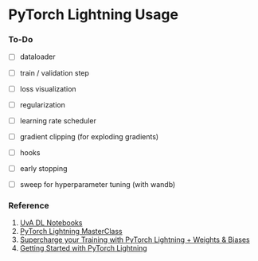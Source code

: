 # PyTorch Lightning Usage 



### To-Do

- [ ] dataloader 
- [ ] train / validation step 
- [ ] loss visualization 
- [ ] regularization 
- [ ] learning rate scheduler 
- [ ] gradient clipping (for exploding gradients)
- [ ] hooks 
- [ ] early stopping 
- [ ] sweep for hyperparameter tuning (with wandb)







### Reference

1. [UvA DL Notebooks](https://uvadlc-notebooks.readthedocs.io/en/latest/tutorial_notebooks/tutorial5/Inception_ResNet_DenseNet.html) 
2. [PyTorch Lightning MasterClass](https://www.youtube.com/playlist?list=PLaMu-SDt_RB5NUm67hU2pdE75j6KaIOv2)
3. [Supercharge your Training with PyTorch Lightning + Weights & Biases](https://youtu.be/hUXQm46TAKc)
4. [Getting Started with PyTorch Lightning](https://youtu.be/IBq_y3C2u0s) 



